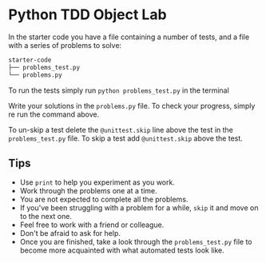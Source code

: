 # Python TDD Object Lab

In the starter code you have a file containing a number of tests, and a file with a series of problems to solve:

```bash
starter-code
├── problems_test.py
└── problems.py
```

To run the tests simply run `python problems_test.py` in the terminal

Write your solutions in the `problems.py` file. To check your progress, simply re run the command above.

To un-skip a test delete the `@unittest.skip` line above the test in the `problems_test.py` file.
To skip a test add `@unittest.skip` above the test.

## Tips
- Use `print` to help you experiment as you work.
- Work through the problems one at a time.
- You are not expected to complete all the problems.
- If you've been struggling with a problem for a while, `skip` it and move on to the next one.
- Feel free to work with a friend or colleague.
- Don't be afraid to ask for help.
- Once you are finished, take a look through the `problems_test.py` file to become more acquainted with what automated tests look like.
